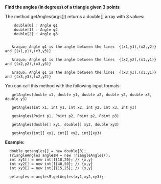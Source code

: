 
<b>Find the angles (in degrees) of a triangle given 3 points</b>


The method getAngles(args[]) returns a double[] array with 3 values:

        double[0] : Angle φ1 
        double[1] : Angle φ2
        double[2] : Angle φ3
        
  
       &raquo; Angle φ1 is the angle between the lines  {(x1,y1),(x2,y2)} and {(x1,y1),(x3,y3)}

       &raquo; Angle φ1 is the angle between the lines  {(x2,y2),(x1,y1)} and {(x2,y2),(x3,y3)}

       &raquo; Angle φ1 is the angle between the lines  {(x3,y3),(x1,y1)} and {(x3,y3),(x2,y2)}
  
  
  
You can call this method with the following input formats:

       getAngles(double x1, double y1, double x2, double y2, double x3, double y3)
       
       getAngles(int x1, int y1, int x2, int y2, int x3, int y3)
       
       getAngles(Point p1, Point p2, Point p2, Point p3)
       
       getAngles(double[] xy1, double[] xy2, double xy3)
       
       getAngles(int[] xy1, int[] xy2, int[]xy3)

       
       
<b> Example: </b>

      double getangles[] = new double[3];
      TriangleAngles anglesM = new TriangleAngles();
      int xy1[] = new int[]{10,20}; // {x,y}
      int xy2[] = new int[]{40,50}; // {x,y}
      int xy3[] = new int[]{15,25}; // {x,y}
    
      getangles = anglesM.getAngles(xy1,xy2,xy3);
